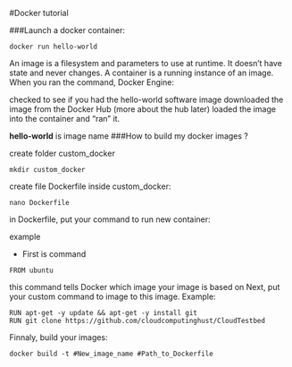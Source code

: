 #Docker tutorial

###Launch a docker container:
```
docker run hello-world
```
An image is a filesystem and parameters to use at runtime. It doesn’t have state and never changes. A container is a running instance of an image. When you ran the command, Docker Engine:

checked to see if you had the hello-world software image
downloaded the image from the Docker Hub (more about the hub later)
loaded the image into the container and “ran” it.

**hello-world** is image name
###How to build my docker images ?

create folder custom_docker
```
mkdir custom_docker
```
create file Dockerfile inside custom_docker:
```
nano Dockerfile
```
in Dockerfile, put your command to  run new container:

example
- First is command 
```
FROM ubuntu
```
this command tells Docker which image your image is based on
Next, put your custom command to image to this image. Example:
```
RUN apt-get -y update && apt-get -y install git
RUN git clone https://github.com/cloudcomputinghust/CloudTestbed
```
Finnaly, build your images:
```
docker build -t #New_image_name #Path_to_Dockerfile
```